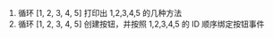 



1. 循环 [1, 2, 3, 4, 5] 打印出 1,2,3,4,5 的几种方法
2. 循环 [1, 2, 3, 4, 5] 创建按钮，并按照 1,2,3,4,5 的 ID 顺序绑定按钮事件